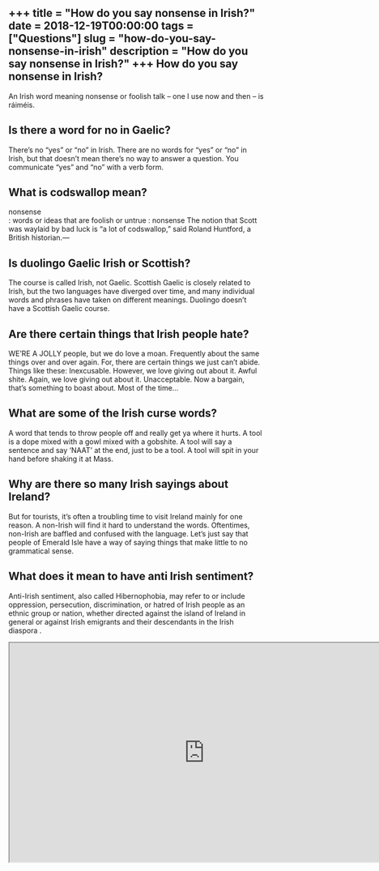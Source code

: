 +++
title = "How do you say nonsense in Irish?"
date = 2018-12-19T00:00:00
tags = ["Questions"]
slug = "how-do-you-say-nonsense-in-irish"
description = "How do you say nonsense in Irish?"
+++
How do you say nonsense in Irish?
---------------------------------

An Irish word meaning nonsense or foolish talk – one I use now and then – is ráiméis.

Is there a word for no in Gaelic?
---------------------------------

There’s no “yes” or “no” in Irish. There are no words for “yes” or “no” in Irish, but that doesn’t mean there’s no way to answer a question. You communicate “yes” and “no” with a verb form.

What is codswallop mean?
------------------------

nonsense  
: words or ideas that are foolish or untrue : nonsense The notion that Scott was waylaid by bad luck is “a lot of codswallop,” said Roland Huntford, a British historian.—

Is duolingo Gaelic Irish or Scottish?
-------------------------------------

The course is called Irish, not Gaelic. Scottish Gaelic is closely related to Irish, but the two languages have diverged over time, and many individual words and phrases have taken on different meanings. Duolingo doesn’t have a Scottish Gaelic course.

Are there certain things that Irish people hate?
------------------------------------------------

WE’RE A JOLLY people, but we do love a moan. Frequently about the same things over and over again. For, there are certain things we just can’t abide. Things like these: Inexcusable. However, we love giving out about it. Awful shite. Again, we love giving out about it. Unacceptable. Now a bargain, that’s something to boast about. Most of the time…

What are some of the Irish curse words?
---------------------------------------

A word that tends to throw people off and really get ya where it hurts. A tool is a dope mixed with a gowl mixed with a gobshite. A tool will say a sentence and say ‘NAAT’ at the end, just to be a tool. A tool will spit in your hand before shaking it at Mass.

Why are there so many Irish sayings about Ireland?
--------------------------------------------------

But for tourists, it’s often a troubling time to visit Ireland mainly for one reason. A non-Irish will find it hard to understand the words. Oftentimes, non-Irish are baffled and confused with the language. Let’s just say that people of Emerald Isle have a way of saying things that make little to no grammatical sense.

What does it mean to have anti Irish sentiment?
-----------------------------------------------

Anti-Irish sentiment, also called Hibernophobia, may refer to or include oppression, persecution, discrimination, or hatred of Irish people as an ethnic group or nation, whether directed against the island of Ireland in general or against Irish emigrants and their descendants in the Irish diaspora .

<iframe allow="accelerometer; autoplay; clipboard-write; encrypted-media; gyroscope; picture-in-picture" allowfullscreen="" class="__youtube_prefs__  epyt-is-override  no-lazyload" data-no-lazy="1" data-origheight="433" data-origwidth="770" data-skipgform_ajax_framebjll="" height="433" id="_ytid_20159" loading="lazy" src="https://www.youtube.com/embed/DU9w9qLynwE?enablejsapi=1&autoplay=0&cc_load_policy=0&cc_lang_pref=&iv_load_policy=1&loop=0&modestbranding=0&rel=1&fs=1&playsinline=0&autohide=2&theme=dark&color=red&controls=1&" title="YouTube player" width="770"></iframe>